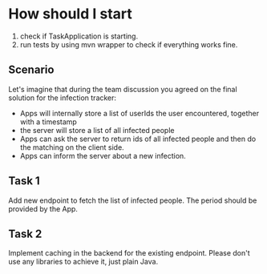# How should I start
1. check if TaskApplication is starting.
2. run tests by using mvn wrapper to check if everything works fine.

## Scenario

Let's imagine that during the team discussion you agreed on the final solution for the infection tracker:
- Apps will internally store a list of userIds the user encountered, together with a timestamp
- the server will store a list of all infected people
- Apps can ask the server to return ids of all infected people and then do the matching on the client side.
- Apps can inform the server about a new infection.

## Task 1
Add new endpoint to fetch the list of infected people. The period should be provided by the App.

## Task 2
Implement caching in the backend for the existing endpoint. Please don't use any libraries to achieve it, just plain Java.
